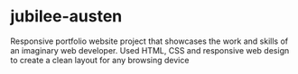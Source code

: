 # jubilee-austen
Responsive portfolio website project that showcases the work and skills of an imaginary web developer.
Used HTML, CSS and responsive web design to create a clean layout for any browsing device
